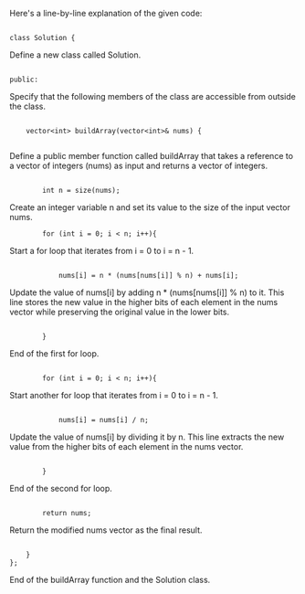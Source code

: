Here's a line-by-line explanation of the given code:

```

class Solution {

```
Define a new class called Solution.


```

public:

```
Specify that the following members of the class are accessible from outside the class.

```

    vector<int> buildArray(vector<int>& nums) {
    
```
Define a public member function called buildArray that takes a reference to a vector of integers (nums) as input and returns a vector of integers.

```

        int n = size(nums);
```

Create an integer variable n and set its value to the size of the input vector nums.

```
        for (int i = 0; i < n; i++){
```
Start a for loop that iterates from i = 0 to i = n - 1.

```

            nums[i] = n * (nums[nums[i]] % n) + nums[i];
```
Update the value of nums[i] by adding n * (nums[nums[i]] % n) to it. This line stores the new value in the higher bits of each element in the nums vector while preserving the original value in the lower bits.

```

        }
```
End of the first for loop.

```

        for (int i = 0; i < n; i++){
```
Start another for loop that iterates from i = 0 to i = n - 1.

```

            nums[i] = nums[i] / n;
```
Update the value of nums[i] by dividing it by n. This line extracts the new value from the higher bits of each element in the nums vector.

```

        }
```
End of the second for loop.

```

        return nums;
```
Return the modified nums vector as the final result.

```

    }
};
```
End of the buildArray function and the Solution class.​
